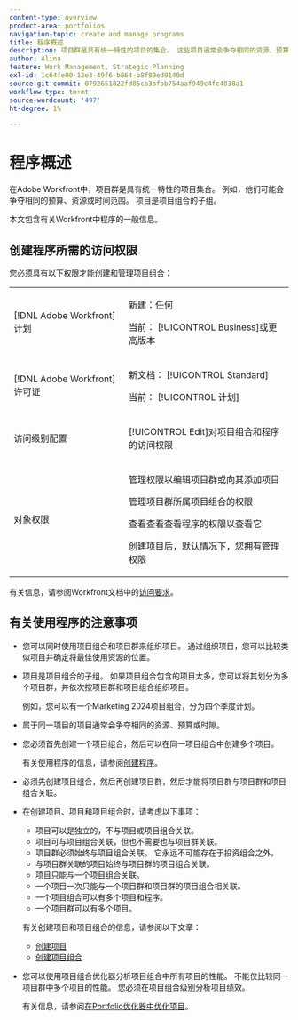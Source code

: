 ```yaml
---
content-type: overview
product-area: portfolios
navigation-topic: create and manage programs
title: 程序概述
description: 项目群是具有统一特性的项目的集合。 这些项目通常会争夺相同的资源、预算或时限。 项目是项目组合的子组。 在将项目添加到项目组合之前，您可以将项目与项目群关联。
author: Alina
feature: Work Management, Strategic Planning
exl-id: 1c64fe00-12e3-49f6-b864-b8f89ed9140d
source-git-commit: 0792651822fd85cb3bfbb754aaf949c4fc4038a1
workflow-type: tm+mt
source-wordcount: '497'
ht-degree: 1%

---
```


# 程序概述

<!-- Audited: 09/2024 -->

在Adobe Workfront中，项目群是具有统一特性的项目集合。 例如，他们可能会争夺相同的预算、资源或时间范围。 项目是项目组合的子组。

本文包含有关Workfront中程序的一般信息。

## 创建程序所需的访问权限

<!--leave the table uncollapsed as this article is about access-->

您必须具有以下权限才能创建和管理项目组合：

<table style="table-layout:auto"> 
 <col> 
 <col> 
 <tbody> 
  <tr> 
   <td role="rowheader">[!DNL Adobe Workfront] 计划</td> 
   <td> <p>新建：任何</p>
   <p>当前： [!UICONTROL Business]或更高版本</p> </td> 
  </tr> 
  <tr> 
   <td role="rowheader">[!DNL Adobe Workfront] 许可证</td> 
   <td> <p>新文档： [!UICONTROL Standard]</p>
   <p>当前： [!UICONTROL 计划] </p> </td> 
  </tr> 
  <tr> 
   <td role="rowheader">访问级别配置</td> 
   <td> <p>[!UICONTROL Edit]对项目组合和程序的访问权限</p>  </td> 
  </tr> 
  <tr> 
   <td role="rowheader">对象权限</td> 
   <td> <p>管理权限以编辑项目群或向其添加项目</p>
   <p>管理项目群所属项目组合的权限 </p>
   <p>查看查看查看程序的权限以查看它</p>
   <p>创建项目后，默认情况下，您拥有管理权限</p> 
    </td> 
  </tr> 
 </tbody> 
</table>

有关信息，请参阅Workfront文档中的[访问要求](/help/quicksilver/administration-and-setup/add-users/access-levels-and-object-permissions/access-level-requirements-in-documentation.md)。


## 有关使用程序的注意事项

* 您可以同时使用项目组合和项目群来组织项目。 通过组织项目，您可以比较类似项目并确定将最佳使用资源的位置。

* 项目是项目组合的子组。 如果项目组合包含的项目太多，您可以将其划分为多个项目群，并依次按项目群和项目组合组织项目。

  例如，您可以有一个Marketing 2024项目组合，分为四个季度计划。

* 属于同一项目的项目通常会争夺相同的资源、预算或时隙。

* 您必须首先创建一个项目组合，然后可以在同一项目组合中创建多个项目。

  有关使用程序的信息，请参阅[创建程序](../../../manage-work/portfolios/create-and-manage-programs/create-program.md)。

* 必须先创建项目组合，然后再创建项目群，然后才能将项目群与项目群和项目组合关联。

* 在创建项目、项目和项目组合时，请考虑以下事项：

   * 项目可以是独立的，不与项目或项目组合关联。
   * 项目可与项目组合关联，但也不需要也与项目群关联。
   * 项目群必须始终与项目组合关联。 它永远不可能存在于投资组合之外。
   * 与项目群关联的项目始终与项目群的项目组合关联。
   * 项目只能与一个项目组合关联。
   * 一个项目一次只能与一个项目群和项目群的项目组合相关联。
   * 一个项目组合可以有多个项目和程序。
   * 一个项目群可以有多个项目。

  有关创建项目和项目组合的信息，请参阅以下文章：
   * [创建项目](/help/quicksilver/manage-work/projects/create-projects/create-project.md)
   * [创建项目组合](/help/quicksilver/manage-work/portfolios/create-and-manage-portfolios/create-portfolios.md)


* 您可以使用项目组合优化器分析项目组合中所有项目的性能。 不能仅比较同一项目群中多个项目的性能。 您必须在项目组合级别分析项目绩效。

  有关信息，请参阅[在Portfolio优化器中优化项目](/help/quicksilver/manage-work/portfolios/portfolio-optimizer/optimize-projects-in-portfolio-optimizer.md)。
